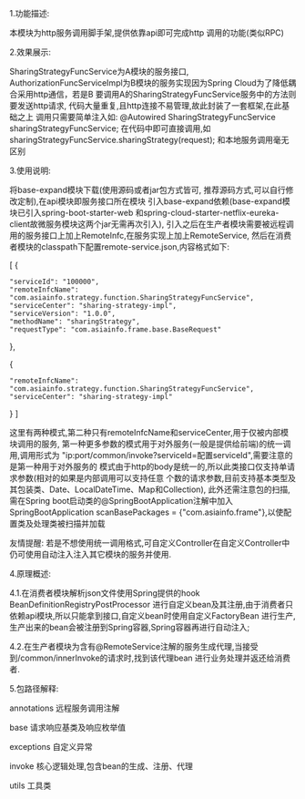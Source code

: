 1.功能描述:

本模块为http服务调用脚手架,提供依靠api即可完成http
调用的功能(类似RPC)

2.效果展示: 

SharingStrategyFuncService为A模块的服务接口,
AuthorizationFuncServiceImpl为B模块的服务实现因为Spring Cloud为了降低耦合采用http通信，若是B
要调用A的SharingStrategyFuncService服务中的方法则要发送http请求,
代码大量重复,且http连接不易管理,故此封装了一套框架,在此基础之上
调用只需要简单注入如: 
@Autowired
SharingStrategyFuncService sharingStrategyFuncService;
在代码中即可直接调用,如
sharingStrategyFuncService.sharingStrategy(request);
和本地服务调用毫无区别

3.使用说明:

将base-expand模块下载(使用源码或者jar包方式皆可,
推荐源码方式,可以自行修改定制),在api模块即服务接口所在模块
引入base-expand依赖(base-expand模块已引入spring-boot-starter-web
和spring-cloud-starter-netflix-eureka-client故微服务模块这两个jar无需再次引入),
引入之后在生产者模块需要被远程调用的服务接口上加上RemoteInfc,在服务实现上加上RemoteService,
然后在消费者模块的classpath下配置remote-service.json,内容格式如下:

[
  {
  
    "serviceId": "100000",
    "remoteInfcName": "com.asiainfo.strategy.function.SharingStrategyFuncService",
    "serviceCenter": "sharing-strategy-impl",
    "serviceVersion": "1.0.0",
    "methodName": "sharingStrategy",
    "requestType": "com.asiainfo.frame.base.BaseRequest"
  },
  
  {
  
    "remoteInfcName": "com.asiainfo.strategy.function.SharingStrategyFuncService",
    "serviceCenter": "sharing-strategy-impl"
  }
]

这里有两种模式,第二种只有remoteInfcName和serviceCenter,用于仅被内部模块调用的服务,
第一种更多参数的模式用于对外服务(一般是提供给前端)的统一调用,调用形式为
"ip:port/common/invoke?serviceId=配置serviceId",需要注意的是第一种用于对外服务的
模式由于http的body是统一的,所以此类接口仅支持单请求参数(相对的如果是内部调用可以支持任意
个数的请求参数,目前支持基本类型及其包装类、Date、LocalDateTime、Map和Collection),
此外还需注意包的扫描,需在Spring boot启动类的@SpringBootApplication注解中加入SpringBootApplication
scanBasePackages = {"com.asiainfo.frame"},以使配置类及处理类被扫描并加载

友情提醒:
若是不想使用统一调用格式,可自定义Controller在自定义Controller中
仍可使用自动注入注入其它模块的服务并使用.

4.原理概述:

4.1.在消费者模块解析json文件使用Spring提供的hook BeanDefinitionRegistryPostProcessor
进行自定义bean及其注册,由于消费者只依赖api模块,所以只能拿到接口,自定义bean时使用自定义FactoryBean
进行生产,生产出来的bean会被注册到Spring容器,Spring容器再进行自动注入;

4.2.在生产者模块为含有@RemoteService注解的服务生成代理,当接受到/common/innerInvoke的请求时,找到该代理bean
进行业务处理并返还给消费者.

5.包路径解释:

annotations 远程服务调用注解

base        请求响应基类及响应枚举值

exceptions  自定义异常

invoke      核心逻辑处理,包含bean的生成、注册、代理

utils       工具类





